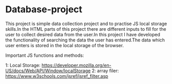 # Database-project
This project is simple data collection project and to practise JS local storage skills.In the HTML parts of this project there are different inputs to fill for the user to collect desired data from the user.In this project I have developed the functionality of searching the data the user has entered.The data which user enters is stored in the local storage of the browser.




Important JS functions and methods:


1: Local Storage:
https://developer.mozilla.org/en-US/docs/Web/API/Window/localStorage
2: array filer:
https://www.w3schools.com/jsref/jsref_filter.asp
